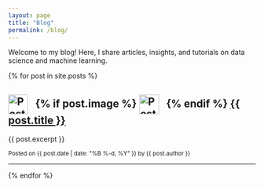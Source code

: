 ```yaml
---
layout: page
title: "Blog"
permalink: /blog/
---
```

Welcome to my blog! Here, I share articles, insights, and tutorials on data science and machine learning.

{% for post in site.posts %}
<div class="post-preview">
  <h2>
    <img src="/path/to/your/image.jpg" alt="Post Image" style="width: 40px; height: 40px; vertical-align: middle; margin-right: 10px;">
    {% if post.image %}
      <img src="{{ post.image | relative_url }}" alt="Post Image" style="width: 40px; height: 40px; vertical-align: middle; margin-right: 10px;">
    {% endif %}
    <a href="{{ post.url | relative_url }}">{{ post.title }}</a>
  </h2>
  <p>{{ post.excerpt }}</p>
  <small>Posted on {{ post.date | date: "%B %-d, %Y" }} by {{ post.author }}</small>
  <hr>
</div>
{% endfor %}
